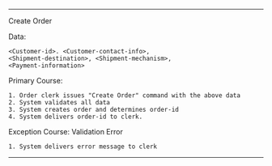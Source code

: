 -----
Create Order

Data:

	<Customer-id>. <Customer-contact-info>,
	<Shipment-destination>, <Shipment-mechanism>, 
	<Payment-information>

Primary Course:

	1. Order clerk issues "Create Order" command with the above data
	2. System validates all data
	3. System creates order and determines order-id
	4. System delivers order-id to clerk.

Exception Course: Validation Error

	1. System delivers error message to clerk

------
